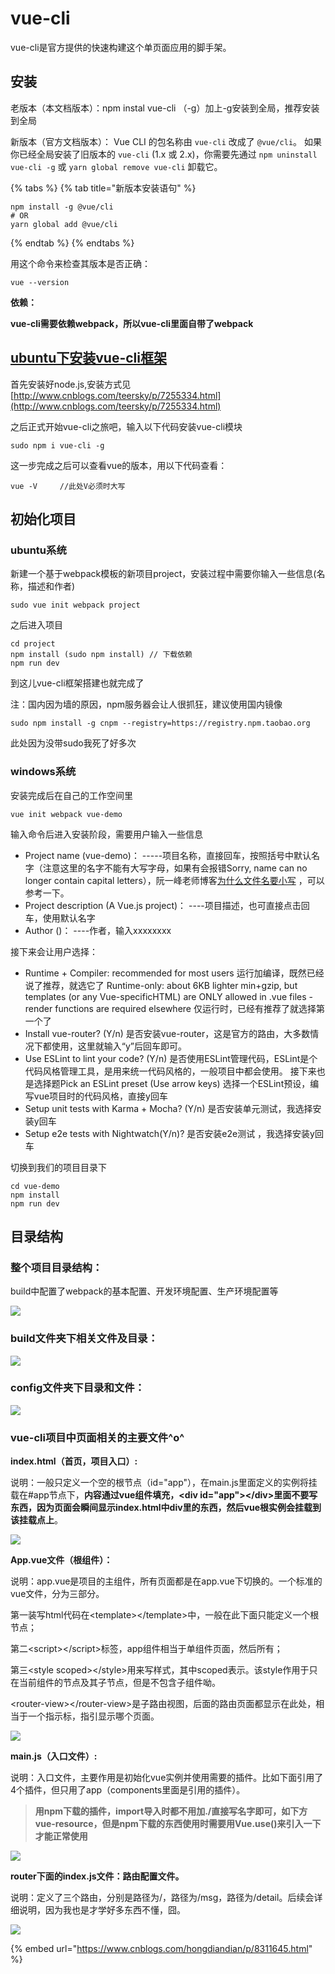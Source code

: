 # vue-cli

vue-cli是官方提供的快速构建这个单页面应用的脚手架。

## 安装

老版本（本文档版本）：npm instal vue-cli （-g）加上-g安装到全局，推荐安装到全局

新版本（官方文档版本）： Vue CLI 的包名称由 `vue-cli` 改成了 `@vue/cli`。 如果你已经全局安装了旧版本的 `vue-cli` \(1.x 或 2.x\)，你需要先通过 `npm uninstall vue-cli -g` 或 `yarn global remove vue-cli` 卸载它。

{% tabs %}
{% tab title="新版本安装语句" %}
```text
npm install -g @vue/cli
# OR
yarn global add @vue/cli
```
{% endtab %}
{% endtabs %}

用这个命令来检查其版本是否正确：

```text
vue --version
```

**依赖：**

**vue-cli需要依赖webpack，所以vue-cli里面自带了webpack**

## [ubuntu下安装vue-cli框架](https://www.cnblogs.com/teersky/p/7245119.html)

首先安装好node.js,安装方式见[http://www.cnblogs.com/teersky/p/7255334.html](http://www.cnblogs.com/teersky/p/7255334.html)

之后正式开始vue-cli之旅吧，输入以下代码安装vue-cli模块

```text
sudo npm i vue-cli -g
```

这一步完成之后可以查看vue的版本，用以下代码查看：

```text
vue -V     //此处V必须时大写
```

## **初始化项目**

### ubuntu系统

新建一个基于webpack模板的新项目project，安装过程中需要你输入一些信息\(名称，描述和作者\)

```text
sudo vue init webpack project
```

之后进入项目

```text
cd project
npm install (sudo npm install) // 下载依赖
npm run dev
```

到这儿vue-cli框架搭建也就完成了

注：国内因为墙的原因，npm服务器会让人很抓狂，建议使用国内镜像

```text
sudo npm install -g cnpm --registry=https://registry.npm.taobao.org
```

此处因为没带sudo我死了好多次

### windows系统

安装完成后在自己的工作空间里

```text
vue init webpack vue-demo  
```

输入命令后进入安装阶段，需要用户输入一些信息 

* Project name \(vue-demo\)： -----项目名称，直接回车，按照括号中默认名字（注意这里的名字不能有大写字母，如果有会报错Sorry, name can no longer contain capital letters），阮一峰老师博客[为什么文件名要小写](https://link.jianshu.com?t=http://www.ruanyifeng.com/blog/2017/02/filename-should-be-lowercase.html) ，可以参考一下。
* Project description \(A Vue.js project\)： ----项目描述，也可直接点击回车，使用默认名字
* Author \(\)： ----作者，输入xxxxxxxx

接下来会让用户选择：

* Runtime + Compiler: recommended for most users 运行加编译，既然已经说了推荐，就选它了  Runtime-only: about 6KB lighter min+gzip, but templates \(or any Vue-specificHTML\) are ONLY allowed in .vue files - render functions are required elsewhere 仅运行时，已经有推荐了就选择第一个了
* Install vue-router? \(Y/n\) 是否安装vue-router，这是官方的路由，大多数情况下都使用，这里就输入“y”后回车即可。
* Use ESLint to lint your code? \(Y/n\) 是否使用ESLint管理代码，ESLint是个代码风格管理工具，是用来统一代码风格的，一般项目中都会使用。  接下来也是选择题Pick an ESLint preset \(Use arrow keys\) 选择一个ESLint预设，编写vue项目时的代码风格，直接y回车
* Setup unit tests with Karma + Mocha? \(Y/n\) 是否安装单元测试，我选择安装y回车
* Setup e2e tests with Nightwatch\(Y/n\)? 是否安装e2e测试 ，我选择安装y回车

切换到我们的项目目录下 

```text
cd vue-demo
npm install
npm run dev
```

## 目录结构

### 整个项目目录结构：

build中配置了webpack的基本配置、开发环境配置、生产环境配置等

![](.gitbook/assets/916533-20180118181001443-1283702699.png)

### build文件夹下相关文件及目录：

![](.gitbook/assets/916533-20180118181038803-812248862.png)

### config文件夹下目录和文件：

![](.gitbook/assets/916533.png)

### vue-cli项目中页面相关的主要文件^o^

**index.html（首页，项目入口）:**

说明：一般只定义一个空的根节点（id="app"），在main.js里面定义的实例将挂载在\#app节点下，**内容通过vue组件填充，&lt;div id="app"&gt;&lt;/div&gt;里面不要写东西，因为页面会瞬间显示index.html中div里的东西，然后vue根实例会挂载到该挂载点上**。

![](.gitbook/assets/image%20%286%29.png)

**App.vue文件（根组件）：**

说明：app.vue是项目的主组件，所有页面都是在app.vue下切换的。一个标准的vue文件，分为三部分。

第一装写html代码在&lt;template&gt;&lt;/template&gt;中，一般在此下面只能定义一个根节点；

第二&lt;script&gt;&lt;/script&gt;标签，app组件相当于单组件页面，然后所有；

第三&lt;style scoped&gt;&lt;/style&gt;用来写样式，其中scoped表示。该style作用于只在当前组件的节点及其子节点，但是不包含子组件呦。

&lt;router-view&gt;&lt;/router-view&gt;是子路由视图，后面的路由页面都显示在此处，相当于一个指示标，指引显示哪个页面。

![](.gitbook/assets/image%20%2814%29.png)

**main.js（入口文件）:**

说明：入口文件，主要作用是初始化vue实例并使用需要的插件。比如下面引用了4个插件，但只用了app（components里面是引用的插件）。

> **用npm下载的插件，import导入时都不用加./直接写名字即可，如下方vue-resource，但是npm下载的东西使用时需要用Vue.use\(\)来引入一下才能正常使用**

![](.gitbook/assets/image%20%2823%29.png)

**router下面的index.js文件：路由配置文件。**

说明：定义了三个路由，分别是路径为/，路径为/msg，路径为/detail。后续会详细说明，因为我也是才学好多东西不懂，囧。

![](.gitbook/assets/image%20%2824%29.png)

{% embed url="https://www.cnblogs.com/hongdiandian/p/8311645.html" %}



